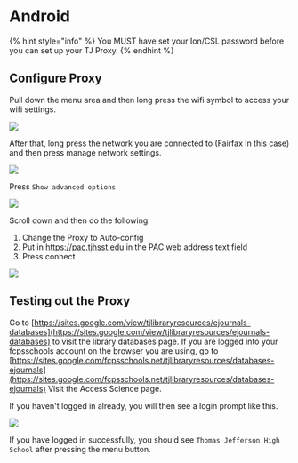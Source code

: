 # Android

{% hint style="info" %}
You MUST have set your Ion/CSL password before you can set up your TJ Proxy.
{% endhint %}

## Configure Proxy

Pull down the menu area and then long press the wifi symbol to access your wifi settings.

![](../../.gitbook/assets/android-1.png)

After that, long press the network you are connected to (Fairfax in this case) and then press manage network settings.

![](../../.gitbook/assets/android-2.png)

Press `Show advanced options`

![](../../.gitbook/assets/android-3.png)

Scroll down and then do the following:

1. Change the Proxy to Auto-config
2. Put in https://pac.tjhsst.edu in the PAC web address text field
3. Press connect

![](../../.gitbook/assets/android-4.png)

## Testing out the Proxy

Go to [https://sites.google.com/view/tjlibraryresources/ejournals-databases](https://sites.google.com/view/tjlibraryresources/ejournals-databases) to visit the library databases page.  If you are logged into your fcpsschools account on the browser you are using, go to [https://sites.google.com/fcpsschools.net/tjlibraryresources/databases-ejournals](https://sites.google.com/fcpsschools.net/tjlibraryresources/databases-ejournals)  Visit the Access Science page.

If you haven't logged in already, you will then see a login prompt like this.

![](../../.gitbook/assets/android-5.png)

If you have logged in successfully, you should see `Thomas Jefferson High School` after pressing the menu button.
